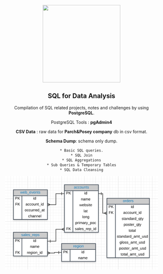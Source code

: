<div align="center">
 <img height="256" width="256" src="https://cdn.jsdelivr.net/gh/devicons/devicon/icons/postgresql/postgresql-original-wordmark.svg" />
<div>
 
 ## SQL for Data Analysis
 Compilation of SQL related projects, notes and challenges by using **PostgreSQL**.
 
 PostgreSQL Tools : **pgAdmin4**
 
 

**CSV Data** : raw data for **Parch&Posey company** db in csv format. 

**Schema Dump**: schema only dump.

    * Basic SQL queries.
    * SQL Join
    * SQL Aggregations
    * Sub Queries & Temporary Tables
    * SQL Data Cleansing

![P&P](https://raw.githubusercontent.com/David-Paulos/ParchPosey_DB/master/The%20Parch%20%26%20Posey%20Database%20ERD.png)
 

